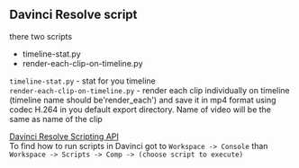 ## Davinci Resolve script
there two scripts 
* timeline-stat.py
* render-each-clip-on-timeline.py

`timeline-stat.py` - stat for you timeline  
`render-each-clip-on-timeline.py` - render each clip individually on timeline (timeline  name should be'render_each')
and save it in mp4 format using codec H.264 in you default export directory. Name of video will be the same as name of the clip

[Davinci Resolve Scripting API](https://diop.github.io/davinci-resolve-api/#/?id=resolve)  
To find how to run scripts in Davinci got to `Workspace -> Console` than `Workspace -> Scripts -> Comp -> (choose script to execute)`
